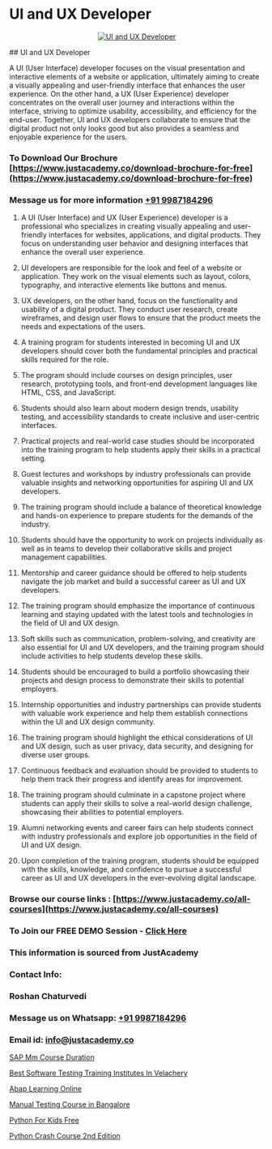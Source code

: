 # UI and UX Developer

<p align="center">
  <a href="https://justacademy.co/all-courses">
    <img src="https://i.ibb.co/P5KtSQ2/ui-ux.png" alt="UI and UX Developer">
  </a>
</p>
## UI and UX Developer

A UI (User Interface) developer focuses on the visual presentation and interactive elements of a website or application, ultimately aiming to create a visually appealing and user-friendly interface that enhances the user experience. On the other hand, a UX (User Experience) developer concentrates on the overall user journey and interactions within the interface, striving to optimize usability, accessibility, and efficiency for the end-user. Together, UI and UX developers collaborate to ensure that the digital product not only looks good but also provides a seamless and enjoyable experience for the users.
### To Download Our Brochure [https://www.justacademy.co/download-brochure-for-free](https://www.justacademy.co/download-brochure-for-free)
### Message us for more information [+91 9987184296](https://api.whatsapp.com/send?phone=919987184296)
1) A UI (User Interface) and UX (User Experience) developer is a professional who specializes in creating visually appealing and user-friendly interfaces for websites, applications, and digital products. They focus on understanding user behavior and designing interfaces that enhance the overall user experience.

2) UI developers are responsible for the look and feel of a website or application. They work on the visual elements such as layout, colors, typography, and interactive elements like buttons and menus.

3) UX developers, on the other hand, focus on the functionality and usability of a digital product. They conduct user research, create wireframes, and design user flows to ensure that the product meets the needs and expectations of the users.

4) A training program for students interested in becoming UI and UX developers should cover both the fundamental principles and practical skills required for the role.

5) The program should include courses on design principles, user research, prototyping tools, and front-end development languages like HTML, CSS, and JavaScript.

6) Students should also learn about modern design trends, usability testing, and accessibility standards to create inclusive and user-centric interfaces.

7) Practical projects and real-world case studies should be incorporated into the training program to help students apply their skills in a practical setting.

8) Guest lectures and workshops by industry professionals can provide valuable insights and networking opportunities for aspiring UI and UX developers.

9) The training program should include a balance of theoretical knowledge and hands-on experience to prepare students for the demands of the industry.

10) Students should have the opportunity to work on projects individually as well as in teams to develop their collaborative skills and project management capabilities.

11) Mentorship and career guidance should be offered to help students navigate the job market and build a successful career as UI and UX developers.

12) The training program should emphasize the importance of continuous learning and staying updated with the latest tools and technologies in the field of UI and UX design.

13) Soft skills such as communication, problem-solving, and creativity are also essential for UI and UX developers, and the training program should include activities to help students develop these skills.

14) Students should be encouraged to build a portfolio showcasing their projects and design process to demonstrate their skills to potential employers.

15) Internship opportunities and industry partnerships can provide students with valuable work experience and help them establish connections within the UI and UX design community.

16) The training program should highlight the ethical considerations of UI and UX design, such as user privacy, data security, and designing for diverse user groups.

17) Continuous feedback and evaluation should be provided to students to help them track their progress and identify areas for improvement.

18) The training program should culminate in a capstone project where students can apply their skills to solve a real-world design challenge, showcasing their abilities to potential employers.

19) Alumni networking events and career fairs can help students connect with industry professionals and explore job opportunities in the field of UI and UX design.

20) Upon completion of the training program, students should be equipped with the skills, knowledge, and confidence to pursue a successful career as UI and UX developers in the ever-evolving digital landscape.

### Browse our course links : [https://www.justacademy.co/all-courses](https://www.justacademy.co/all-courses) 
### To Join our FREE DEMO Session - [Click Here](https://www.justacademy.co/register-for-course-demo)


### This information is sourced from JustAcademy
### Contact Info:
### Roshan Chaturvedi
### Message us on Whatsapp: [+91 9987184296](https://api.whatsapp.com/send?phone=919987184296)
### Email id: [info@justacademy.co](mailto:info@justacademy.co)
                
[SAP Mm Course Duration](https://www.linkedin.com/pulse/sap-mm-course-duration-software-training-sunnyvale-verff/)

[Best Software Testing Training Institutes In Velachery](https://www.linkedin.com/pulse/best-software-testing-training-institutes-velachery-mjh4c?trackingId=6AtPYC0gxdVFaieMZ2yi0Q%3D%3D&lipi=urn%3Ali%3Apage%3Ad_flagship3_company_admin%3BURLYXo%2BCRPCij0ETJnelAQ%3D%3D)

[Abap Learning Online](https://medium.com/@shivamja27/abap-learning-online-dc63a5494f74)

[Manual Testing Course in Bangalore](https://medium.com/@shivamja27/manual-testing-course-in-bangalore-3c8d9f31019b)

[Python For Kids Free](https://justacademyin.github.io/justacademy/python-for-kids-free)

[Python Crash Course 2nd Edition](https://justacademyin.github.io/justacademy/python-crash-course-2nd-edition)

